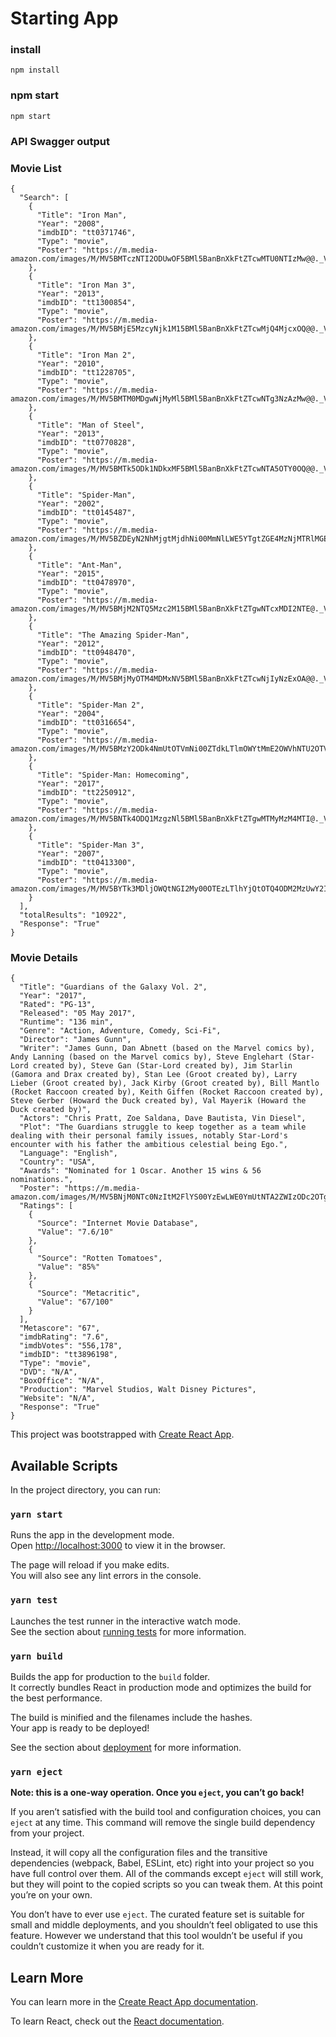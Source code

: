 # Starting App

### install 
```
npm install
```
### npm start
```
npm start
```

### API Swagger output
### Movie List
```
{
  "Search": [
    {
      "Title": "Iron Man",
      "Year": "2008",
      "imdbID": "tt0371746",
      "Type": "movie",
      "Poster": "https://m.media-amazon.com/images/M/MV5BMTczNTI2ODUwOF5BMl5BanBnXkFtZTcwMTU0NTIzMw@@._V1_SX300.jpg"
    },
    {
      "Title": "Iron Man 3",
      "Year": "2013",
      "imdbID": "tt1300854",
      "Type": "movie",
      "Poster": "https://m.media-amazon.com/images/M/MV5BMjE5MzcyNjk1M15BMl5BanBnXkFtZTcwMjQ4MjcxOQ@@._V1_SX300.jpg"
    },
    {
      "Title": "Iron Man 2",
      "Year": "2010",
      "imdbID": "tt1228705",
      "Type": "movie",
      "Poster": "https://m.media-amazon.com/images/M/MV5BMTM0MDgwNjMyMl5BMl5BanBnXkFtZTcwNTg3NzAzMw@@._V1_SX300.jpg"
    },
    {
      "Title": "Man of Steel",
      "Year": "2013",
      "imdbID": "tt0770828",
      "Type": "movie",
      "Poster": "https://m.media-amazon.com/images/M/MV5BMTk5ODk1NDkxMF5BMl5BanBnXkFtZTcwNTA5OTY0OQ@@._V1_SX300.jpg"
    },
    {
      "Title": "Spider-Man",
      "Year": "2002",
      "imdbID": "tt0145487",
      "Type": "movie",
      "Poster": "https://m.media-amazon.com/images/M/MV5BZDEyN2NhMjgtMjdhNi00MmNlLWE5YTgtZGE4MzNjMTRlMGEwXkEyXkFqcGdeQXVyNDUyOTg3Njg@._V1_SX300.jpg"
    },
    {
      "Title": "Ant-Man",
      "Year": "2015",
      "imdbID": "tt0478970",
      "Type": "movie",
      "Poster": "https://m.media-amazon.com/images/M/MV5BMjM2NTQ5Mzc2M15BMl5BanBnXkFtZTgwNTcxMDI2NTE@._V1_SX300.jpg"
    },
    {
      "Title": "The Amazing Spider-Man",
      "Year": "2012",
      "imdbID": "tt0948470",
      "Type": "movie",
      "Poster": "https://m.media-amazon.com/images/M/MV5BMjMyOTM4MDMxNV5BMl5BanBnXkFtZTcwNjIyNzExOA@@._V1_SX300.jpg"
    },
    {
      "Title": "Spider-Man 2",
      "Year": "2004",
      "imdbID": "tt0316654",
      "Type": "movie",
      "Poster": "https://m.media-amazon.com/images/M/MV5BMzY2ODk4NmUtOTVmNi00ZTdkLTlmOWYtMmE2OWVhNTU2OTVkXkEyXkFqcGdeQXVyMTQxNzMzNDI@._V1_SX300.jpg"
    },
    {
      "Title": "Spider-Man: Homecoming",
      "Year": "2017",
      "imdbID": "tt2250912",
      "Type": "movie",
      "Poster": "https://m.media-amazon.com/images/M/MV5BNTk4ODQ1MzgzNl5BMl5BanBnXkFtZTgwMTMyMzM4MTI@._V1_SX300.jpg"
    },
    {
      "Title": "Spider-Man 3",
      "Year": "2007",
      "imdbID": "tt0413300",
      "Type": "movie",
      "Poster": "https://m.media-amazon.com/images/M/MV5BYTk3MDljOWQtNGI2My00OTEzLTlhYjQtOTQ4ODM2MzUwY2IwXkEyXkFqcGdeQXVyNTIzOTk5ODM@._V1_SX300.jpg"
    }
  ],
  "totalResults": "10922",
  "Response": "True"
}
```

### Movie Details
```
{
  "Title": "Guardians of the Galaxy Vol. 2",
  "Year": "2017",
  "Rated": "PG-13",
  "Released": "05 May 2017",
  "Runtime": "136 min",
  "Genre": "Action, Adventure, Comedy, Sci-Fi",
  "Director": "James Gunn",
  "Writer": "James Gunn, Dan Abnett (based on the Marvel comics by), Andy Lanning (based on the Marvel comics by), Steve Englehart (Star-Lord created by), Steve Gan (Star-Lord created by), Jim Starlin (Gamora and Drax created by), Stan Lee (Groot created by), Larry Lieber (Groot created by), Jack Kirby (Groot created by), Bill Mantlo (Rocket Raccoon created by), Keith Giffen (Rocket Raccoon created by), Steve Gerber (Howard the Duck created by), Val Mayerik (Howard the Duck created by)",
  "Actors": "Chris Pratt, Zoe Saldana, Dave Bautista, Vin Diesel",
  "Plot": "The Guardians struggle to keep together as a team while dealing with their personal family issues, notably Star-Lord's encounter with his father the ambitious celestial being Ego.",
  "Language": "English",
  "Country": "USA",
  "Awards": "Nominated for 1 Oscar. Another 15 wins & 56 nominations.",
  "Poster": "https://m.media-amazon.com/images/M/MV5BNjM0NTc0NzItM2FlYS00YzEwLWE0YmUtNTA2ZWIzODc2OTgxXkEyXkFqcGdeQXVyNTgwNzIyNzg@._V1_SX300.jpg",
  "Ratings": [
    {
      "Source": "Internet Movie Database",
      "Value": "7.6/10"
    },
    {
      "Source": "Rotten Tomatoes",
      "Value": "85%"
    },
    {
      "Source": "Metacritic",
      "Value": "67/100"
    }
  ],
  "Metascore": "67",
  "imdbRating": "7.6",
  "imdbVotes": "556,178",
  "imdbID": "tt3896198",
  "Type": "movie",
  "DVD": "N/A",
  "BoxOffice": "N/A",
  "Production": "Marvel Studios, Walt Disney Pictures",
  "Website": "N/A",
  "Response": "True"
}

```


This project was bootstrapped with [Create React App](https://github.com/facebook/create-react-app).

## Available Scripts

In the project directory, you can run:

### `yarn start`

Runs the app in the development mode.\
Open [http://localhost:3000](http://localhost:3000) to view it in the browser.

The page will reload if you make edits.\
You will also see any lint errors in the console.

### `yarn test`

Launches the test runner in the interactive watch mode.\
See the section about [running tests](https://facebook.github.io/create-react-app/docs/running-tests) for more information.

### `yarn build`

Builds the app for production to the `build` folder.\
It correctly bundles React in production mode and optimizes the build for the best performance.

The build is minified and the filenames include the hashes.\
Your app is ready to be deployed!

See the section about [deployment](https://facebook.github.io/create-react-app/docs/deployment) for more information.

### `yarn eject`

**Note: this is a one-way operation. Once you `eject`, you can’t go back!**

If you aren’t satisfied with the build tool and configuration choices, you can `eject` at any time. This command will remove the single build dependency from your project.

Instead, it will copy all the configuration files and the transitive dependencies (webpack, Babel, ESLint, etc) right into your project so you have full control over them. All of the commands except `eject` will still work, but they will point to the copied scripts so you can tweak them. At this point you’re on your own.

You don’t have to ever use `eject`. The curated feature set is suitable for small and middle deployments, and you shouldn’t feel obligated to use this feature. However we understand that this tool wouldn’t be useful if you couldn’t customize it when you are ready for it.

## Learn More

You can learn more in the [Create React App documentation](https://facebook.github.io/create-react-app/docs/getting-started).

To learn React, check out the [React documentation](https://reactjs.org/).
